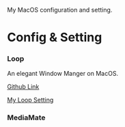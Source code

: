 
My MacOS configuration and setting.

# Config & Setting

### Loop

An elegant Window Manger on MacOS.

[Github Link](https://github.com/MrKai77/Loop)

[My Loop Setting](software/Loop/Loop.md)

### MediaMate





